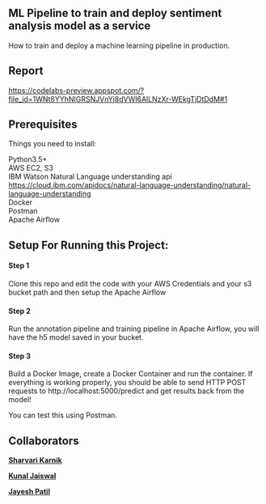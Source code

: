 ## ML Pipeline to train and deploy sentiment analysis model as a service
How to train and deploy a machine learning pipeline in production.

## Report

https://codelabs-preview.appspot.com/?file_id=1WNt8YYhNIGRSNJVnYj8dVWI6AlLNzXr-WEkgTjDtDdM#1

## Prerequisites
Things you need to install:

Python3.5+\
AWS EC2, S3\
IBM Watson Natural Language understanding api 
https://cloud.ibm.com/apidocs/natural-language-understanding/natural-language-understanding \
Docker\
Postman\
Apache Airflow

## Setup For Running this Project:
#### Step 1
Clone this repo and edit the code with your AWS Credentials and your s3 bucket path and then setup the Apache Airflow

#### Step 2
Run the annotation pipeline and training pipeline in Apache Airflow, you will have the h5 model saved in your bucket.

#### Step 3
Build a Docker Image, create a Docker Container and run the container. If everything is working properly, you should be able to send HTTP POST requests to http://localhost:5000/predict and get results back from the model!

You can test this using Postman.

## Collaborators
<b>[Sharvari Karnik](https://www.linkedin.com/in/sharvarikarnik25/)</b> 

<b>[Kunal Jaiswal](https://www.linkedin.com/in/kunaljaiswal4393/)</b> 

<b>[Jayesh Patil](https://www.linkedin.com/in/jayeshpatil130/)</b> 
